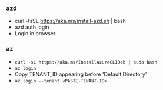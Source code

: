 ### azd
* curl -fsSL https://aka.ms/install-azd.sh | bash
* azd auth login
* Login in browser

### az
* `curl -sL https://aka.ms/InstallAzureCLIDeb | sudo bash`
* `az login`
* Copy TENANT_ID appearing before 'Default Directory'
* `az login --tenant <PASTE-TENANT-ID>`